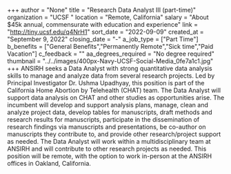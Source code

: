 +++
author = "None"
title = "Research Data Analyst III (part-time)"
organization = "UCSF "
location = "Remote, California"
salary = "About $45k annual, commensurate with education and experience"
link = "http://tiny.ucsf.edu/q4NrH1"
sort_date = "2022-09-09"
created_at = "September 9, 2022"
closing_date = "-"
a_job_type = ["Part Time"]
b_benefits = ["General Benefits","Permanently Remote","Sick time","Paid Vacation"]
c_feedback = ""
aa_degrees_required = "No degree required"
thumbnail = "../../images/400px-Navy-UCSF-Social-Media_0fe7a1c1.jpg"
+++
ANSIRH seeks a Data Analyst with strong quantitative data analysis skills to manage and analyze data from several research projects. Led by Principal Investigator Dr. Ushma Upadhyay, this position is part of the California Home Abortion by Telehealth (CHAT) team. The Data Analyst will support data analysis on CHAT and other studies as opportunities arise. The incumbent will develop and support analysis plans, manage, clean and analyze project data, develop tables for manuscripts, draft methods and research results for manuscripts, participate in the dissemination of research findings via manuscripts and presentations, be co-author on manuscripts they contribute to, and provide other research/project support as needed. The Data Analyst will work within a multidisciplinary team at ANSIRH and will contribute to other research projects as needed. This position will be remote, with the option to work in-person at the ANSIRH offices in Oakland, California.